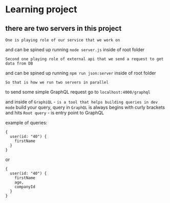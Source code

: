 # Learning project

## there are two servers in this project <br/>

	One is playing role of our service that we work on
and can be spined up running `node server.js` inside of root folder


	Second one playing role of external api that we send a request to get data from DB
and can be spined up running `npm run json:server` inside of root folder 

	So that is how we run two servers in parallel 

to send some simple GraphQL request go to `localhost:4000/graphql`

and inside of `GraphiQL` - `is a tool that helps building queries in dev mode`
build your query, query in `GraphQL` is always begins with curly brackets
and hits `Root query` - is entry point to GraphQL

example of queries:
```
{
  user(id: "40") {
  	firstName
  }
}
```

or 
```
{
  user(id: "40") {
    firstName
    age,
    companyId
  }
}
```